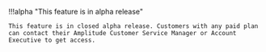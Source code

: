 !!!alpha "This feature is in alpha release"

    This feature is in closed alpha release. Customers with any paid plan can contact their Amplitude Customer Service Manager or Account Executive to get access.